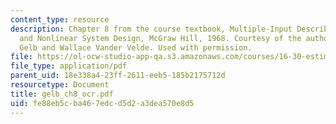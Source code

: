 ```yaml
---
content_type: resource
description: Chapter 8 from the course textbook, Multiple-Input Describing Functions
  and Nonlinear System Design, McGraw Hill, 1968. Courtesy of the authors, Authur
  Gelb and Wallace Vander Velde. Used with permission.
file: https://ol-ocw-studio-app-qa.s3.amazonaws.com/courses/16-30-estimation-and-control-of-aerospace-systems-spring-2004/fe88eb5cba467edcd5d2a3dea570e8d5_gelb_ch8_ocr.pdf
file_type: application/pdf
parent_uid: 18e338a4-23ff-2611-eeb5-185b2175712d
resourcetype: Document
title: gelb_ch8_ocr.pdf
uid: fe88eb5c-ba46-7edc-d5d2-a3dea570e8d5
---
```

